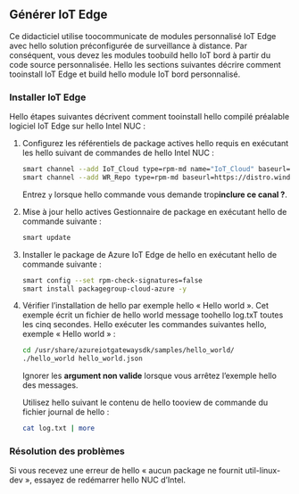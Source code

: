 ## <a name="build-iot-edge"></a>Générer IoT Edge

Ce didacticiel utilise toocommunicate de modules personnalisé IoT Edge avec hello solution préconfigurée de surveillance à distance. Par conséquent, vous devez les modules toobuild hello IoT bord à partir du code source personnalisée. Hello les sections suivantes décrire comment tooinstall IoT Edge et build hello module IoT bord personnalisé.

### <a name="install-iot-edge"></a>Installer IoT Edge

Hello étapes suivantes décrivent comment tooinstall hello compilé préalable logiciel IoT Edge sur hello Intel NUC :

1. Configurez les référentiels de package actives hello requis en exécutant les hello suivant de commandes de hello Intel NUC :

    ```bash
    smart channel --add IoT_Cloud type=rpm-md name="IoT_Cloud" baseurl=http://iotdk.intel.com/repos/iot-cloud/wrlinux7/rcpl13/ -y
    smart channel --add WR_Repo type=rpm-md baseurl=https://distro.windriver.com/release/idp-3-xt/public_feeds/WR-IDP-3-XT-Intel-Baytrail-public-repo/RCPL13/corei7_64/
    ```

    Entrez `y` lorsque hello commande vous demande trop**inclure ce canal ?**.

1. Mise à jour hello actives Gestionnaire de package en exécutant hello de commande suivante :

    ```bash
    smart update
    ```

1. Installer le package de Azure IoT Edge de hello en exécutant hello de commande suivante :

    ```bash
    smart config --set rpm-check-signatures=false
    smart install packagegroup-cloud-azure -y
    ```

1. Vérifier l’installation de hello par exemple hello « Hello world ». Cet exemple écrit un fichier de hello world message toohello log.txT toutes les cinq secondes. Hello exécuter les commandes suivantes hello, exemple « Hello world » :

    ```bash
    cd /usr/share/azureiotgatewaysdk/samples/hello_world/
    ./hello_world hello_world.json
    ```

    Ignorer les **argument non valide** lorsque vous arrêtez l’exemple hello des messages.

    Utilisez hello suivant le contenu de hello tooview de commande du fichier journal de hello :

    ```bash
    cat log.txt | more
    ```

### <a name="troubleshooting"></a>Résolution des problèmes

Si vous recevez une erreur de hello « aucun package ne fournit util-linux-dev », essayez de redémarrer hello NUC d’Intel.
